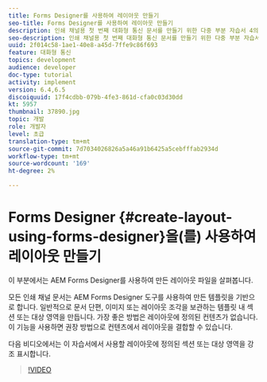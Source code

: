 ```yaml
---
title: Forms Designer를 사용하여 레이아웃 만들기
seo-title: Forms Designer를 사용하여 레이아웃 만들기
description: 인쇄 채널용 첫 번째 대화형 통신 문서를 만들기 위한 다중 부분 자습서 4의 일부입니다.이 부분에서 AEM Forms Designer를 사용하여 만든 레이아웃 파일을 봅니다.
seo-description: 인쇄 채널용 첫 번째 대화형 통신 문서를 만들기 위한 다중 부분 자습서 4의 일부입니다.이 부분에서 AEM Forms Designer를 사용하여 만든 레이아웃 파일을 봅니다.
uuid: 2f014c58-1ae1-40e8-a45d-7ffe9c86f693
feature: 대화형 통신
topics: development
audience: developer
doc-type: tutorial
activity: implement
version: 6.4,6.5
discoiquuid: 17f4cdbb-079b-4fe3-861d-cfa0c03d30dd
kt: 5957
thumbnail: 37890.jpg
topic: 개발
role: 개발자
level: 초급
translation-type: tm+mt
source-git-commit: 7d7034026826a5a46a91b6425a5cebfffab2934d
workflow-type: tm+mt
source-wordcount: '169'
ht-degree: 2%

---
```



# Forms Designer {#create-layout-using-forms-designer}을(를) 사용하여 레이아웃 만들기

이 부분에서는 AEM Forms Designer를 사용하여 만든 레이아웃 파일을 살펴봅니다.

모든 인쇄 채널 문서는 AEM Forms Designer 도구를 사용하여 만든 템플릿을 기반으로 합니다. 일반적으로 문서 단편, 이미지 또는 레이아웃 조각을 보관하는 템플릿 내 섹션 또는 대상 영역을 만듭니다. 가장 좋은 방법은 레이아웃에 정의된 컨텐츠가 없습니다. 이 기능을 사용하면 권장 방법으로 컨텐츠에서 레이아웃을 결합할 수 있습니다.

다음 비디오에서는 이 자습서에서 사용할 레이아웃에 정의된 섹션 또는 대상 영역을 강조 표시합니다.

>[!VIDEO](https://video.tv.adobe.com/v/37890/?quality=9)



